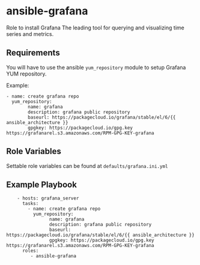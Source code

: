 ansible-grafana
=========

Role to install Grafana The leading tool for querying and visualizing time series and metrics.

Requirements
------------

You will have to use the ansible `yum_repository` module to setup Grafana YUM repository.

Example:

```
- name: create grafana repo
  yum_repository:
        name: grafana
        description: grafana public repository
        baseurl: https://packagecloud.io/grafana/stable/el/6/{{ ansible_architecture }}
        gpgkey: https://packagecloud.io/gpg.key https://grafanarel.s3.amazonaws.com/RPM-GPG-KEY-grafana
```

Role Variables
--------------

Settable role variables can be found at `defaults/grafana.ini.yml`

Example Playbook
----------------

```
    - hosts: grafana_server
	  tasks:
		- name: create grafana repo
      	  yum_repository: 
				name: grafana
          		description: grafana public repository
          		baseurl: https://packagecloud.io/grafana/stable/el/6/{{ ansible_architecture }}
          		gpgkey: https://packagecloud.io/gpg.key https://grafanarel.s3.amazonaws.com/RPM-GPG-KEY-grafana
      roles:
         - ansible-grafana
```
